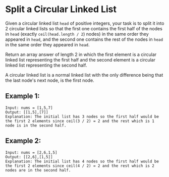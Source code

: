 #  Split a Circular Linked List

Given a circular linked list `head` of positive integers, your task is to split it into 2 circular linked lists so that the first one contains the first half of the nodes in `head` (exactly `ceil(head.length / 2`) nodes) in the same order they appeared in `head`, and the second one contains the rest of the nodes in `head` in the same order they appeared in `head`.

Return an array answer of length 2 in which the first element is a circular linked list representing the first half and the second element is a circular linked list representing the second half.

A circular linked list is a normal linked list with the only difference being that the last node's next node, is the first node.
 
## **Example 1:**
```
Input: nums = [1,5,7]
Output: [[1,5],[7]]
Explanation: The initial list has 3 nodes so the first half would be the first 2 elements since ceil(3 / 2) = 2 and the rest which is 1 node is in the second half.
```

## **Example 2:**
```
Input: nums = [2,6,1,5]
Output: [[2,6],[1,5]]
Explanation: The initial list has 4 nodes so the first half would be the first 2 elements since ceil(4 / 2) = 2 and the rest which is 2 nodes are in the second half.
```